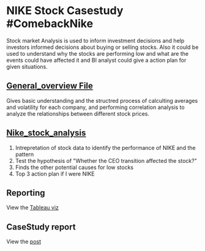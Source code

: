 # NIKE Stock Casestudy #ComebackNike

Stock market Analysis is used to inform investment decisions and help investors informed decisions about buying or selling stocks. 
Also it could be used to understand why the stocks are performing low and what are the events could have affected it and BI analyst could give a action plan for given situations.

## [General_overview File](https://github.com/Abiramashree/Stock-Market-Performance-Analysis-/blob/main/General_overview%20_on_stock_analysis.ipynb) 
Gives basic understanding and the structred process of calculting averages and volatility for each company, and performing correlation analysis to analyze the relationships between different stock prices.

## [Nike_stock_analysis](https://github.com/Abiramashree/Stock-Market-Performance-Analysis-/blob/main/Nike_stock_analysis.ipynb)
1) Intrepretation of stock data to identify the performance of NIKE and the pattern
2) Test the hypothesis of "Whether the CEO transition affected the stock?"
3) Finds the other potential causes for low stocks
4) Top 3 action plan if I were NIKE

## Reporting 
View the [Tableau viz](https://public.tableau.com/views/NikeStockAnalysis/Dashboard1?:language=en-US&:sid=&:redirect=auth&:display_count=n&:origin=viz_share_link) 

## CaseStudy report 
View the [post](https://medium.com/@abiadaikalam/comeback-nike-case-study-on-nike-stock-b8f36debf045) 








